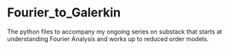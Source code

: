 # Fourier_to_Galerkin
 The python files to accompany my ongoing series on substack that starts at understanding Fourier Analysis and works up to reduced order models.
